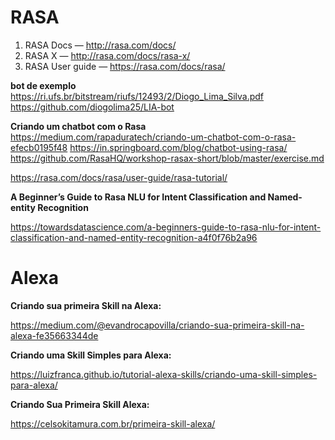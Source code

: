 
# RASA

1. RASA Docs — http://rasa.com/docs/
2. RASA X — http://rasa.com/docs/rasa-x/
3. RASA User guide — https://rasa.com/docs/rasa/


**bot de exemplo**
https://ri.ufs.br/bitstream/riufs/12493/2/Diogo_Lima_Silva.pdf
https://github.com/diogolima25/LIA-bot

**Criando um chatbot com o Rasa**
https://medium.com/rapaduratech/criando-um-chatbot-com-o-rasa-efecb0195f48
https://in.springboard.com/blog/chatbot-using-rasa/
https://github.com/RasaHQ/workshop-rasax-short/blob/master/exercise.md

https://rasa.com/docs/rasa/user-guide/rasa-tutorial/


**A Beginner’s Guide to Rasa NLU for Intent Classification and Named-entity Recognition**

https://towardsdatascience.com/a-beginners-guide-to-rasa-nlu-for-intent-classification-and-named-entity-recognition-a4f0f76b2a96

# Alexa
**Criando sua primeira Skill na Alexa:**

https://medium.com/@evandrocapovilla/criando-sua-primeira-skill-na-alexa-fe35663344de

**Criando uma Skill Simples para Alexa:**

https://luizfranca.github.io/tutorial-alexa-skills/criando-uma-skill-simples-para-alexa/

**Criando Sua Primeira Skill Alexa:**

https://celsokitamura.com.br/primeira-skill-alexa/
